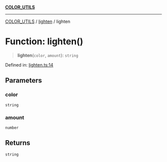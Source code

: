 [**COLOR_UTILS**](../../README.md)

***

[COLOR_UTILS](../../README.md) / [lighten](../README.md) / lighten

# Function: lighten()

> **lighten**(`color`, `amount`): `string`

Defined in: [lighten.ts:14](https://github.com/dailker/everyutil/blob/9ec04d41a381dab61073bf86e9abc70eaf55066d/src/color/lighten.ts#L14)

## Parameters

### color

`string`

### amount

`number`

## Returns

`string`
